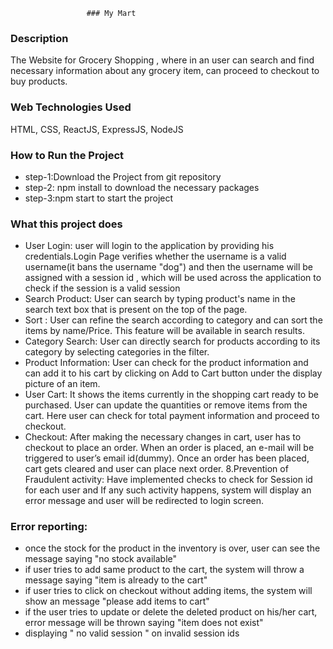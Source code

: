 					 ### My Mart

### Description
The Website for Grocery Shopping , where in an user can search and find necessary information about any grocery item, can proceed to checkout to buy products.

### Web Technologies Used
HTML, CSS, ReactJS, ExpressJS, NodeJS

### How to Run the Project

* step-1:Download the Project from git repository
* step-2: npm install to download the necessary packages
* step-3:npm start to start the project

### What this project does

* User Login: user will login to the application by providing his credentials.Login Page verifies whether the username is a valid username(it bans the username "dog") and then the username will be assigned with a session id , which will be used across the application to check if the session is a valid session
* Search Product: User can search by typing product's name in the search text box that is present on the top of the page.
* Sort : User can refine the search according to category and can sort the items by name/Price. This feature will be available in search results.
* Category Search: User can directly search for products according to its category by selecting categories in the filter.
* Product Information: User can check for the product information and can add it to his cart by clicking on Add to Cart button under the display picture of an item. 
* User Cart: It shows the items currently in the shopping cart ready to be purchased. User can update the quantities or remove items from the cart. Here user can check for total payment information and proceed to checkout.
* Checkout: After making the necessary changes in cart, user has to checkout to place an order. When an order is placed, an e-mail will be triggered to user’s email id(dummy). Once an order has been placed, cart gets cleared and user can place next order.
8.Prevention of Fraudulent activity: Have implemented checks to check for Session id for each user and If any such activity happens, system will display an error message and user will be redirected to login screen.

### Error reporting:
* once the stock for the product in the inventory is over, user can see the message saying "no stock available"
* if user tries to add same product to the cart, the system will throw a message saying "item is already to the cart"
* if user tries to click on checkout without adding items, the system will show an message "please add items to cart"
* if the user tries to update or delete the deleted product on his/her cart, error message will be thrown saying "item does not exist"
* displaying  " no valid session " on invalid session ids



